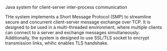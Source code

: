 Java system for client-server inter-process communication

THe system implements a Short Message Protocol (SMP) to streamline secure and concurrent client-server message exchange over TCP.
It is designed to be used in a multi-threaded environment, where multiple clients can connect to a server and exchange messages simultaneously.
Additionally, the system is designed to use SSL/TLS socket to encrypt transmission links, whihc enables TLS handshake.

